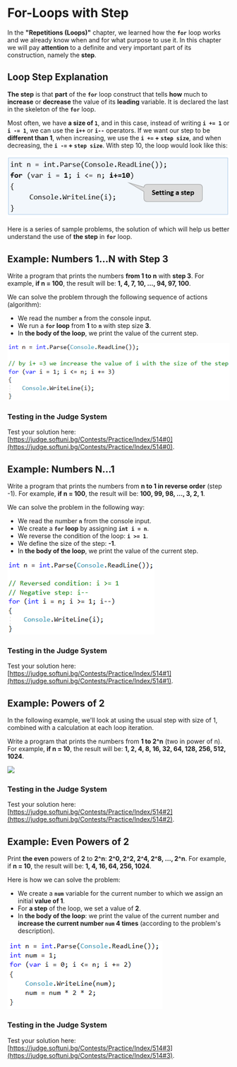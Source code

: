 # For-Loops with Step

In the **"Repetitions (Loops)"** chapter, we learned how the **`for`** loop works and we already know when and for what purpose to use it. In this chapter we will pay **attention** to a definite and very important part of its construction, namely the **step**.

## Loop Step Explanation

**The step** is that **part** of the **`for`** loop construct that tells **how** much to **increase** or **decrease** the value of its **leading** variable. It is declared the last in the skeleton of the **`for`** loop.

Most often, we have **a size of `1`**, and in this case, instead of writing **`i += 1`** or **`i -= 1`**, we can use the **`i++`** or **`i--`** operators. If we want our step to be **different than 1**, when increasing, we use the **`i +=` + `step size`**, and when decreasing, the **`i -=` + `step size`**. With step 10, the loop would look like this: 

![](/assets/chapter-7-images/00.Step-explanation-01.png)

Here is a series of sample problems, the solution of which will help us better understand the use of **the step** in **`for`** loop.

## Example: Numbers 1...N with Step 3 

Write a program that prints the numbers **from 1 to n** with **step 3**. For example, **if n = 100**, the result will be: **1, 4, 7, 10, …, 94, 97, 100**.

We can solve the problem through the following sequence of actions (algorithm):
  * We read the number **`n`** from the console input.
  * We run a **`for` loop** from **1** to **`n`** with step size **3**.
  * In **the body of the loop**, we print the value of the current step.
  
![](/assets/chapter-7-images/01.Numbers-1-to-n-01.png)

### Testing in the Judge System

Test your solution here: [https://judge.softuni.bg/Contests/Practice/Index/514#0](https://judge.softuni.bg/Contests/Practice/Index/514#0).

## Example: Numbers N...1 

Write a program that prints the numbers from **n to 1 in reverse order** (step -1). For example, **if n = 100**, the result will be: **100, 99, 98, …, 3, 2, 1**.

We can solve the problem in the following way:

  * We read the number **`n`** from the console input.
  * We create a **`for` loop** by assigning **`int i = n`**.
  * We reverse the condition of the loop: **`i >= 1`**.
  * We define the size of the step: **-1**.
  * In **the body of the loop**, we print the value of the current step.

![](/assets/chapter-7-images/02.Numbers-n-to-1-01.png)

### Testing in the Judge System

Test your solution here: [https://judge.softuni.bg/Contests/Practice/Index/514#1](https://judge.softuni.bg/Contests/Practice/Index/514#1).

## Example: Powers of 2

In the following example, we'll look at using the usual step with size of 1, combined with a calculation at each loop iteration.

Write a program that prints the numbers from **1 to 2^n** (two in power of n). For example, **if n = 10**, the result will be: **1, 2, 4, 8, 16, 32, 64, 128, 256, 512, 1024**.

![](/assets/chapter-7-images/03.Numbers-1-tо-2^n-01.png)

### Testing in the Judge System

Test your solution here: [https://judge.softuni.bg/Contests/Practice/Index/514#2](https://judge.softuni.bg/Contests/Practice/Index/514#2).

## Example: Even Powers of 2

Print **the even** powers of **2** to **2^n**: **2^0, 2^2, 2^4, 2^8, …, 2^n**. For example, if **n = 10**, the result will be: **1, 4, 16, 64, 256, 1024**.

Here is how we can solve the problem:

  * We create a **`num`** variable for the current number to which we assign an initial **value of 1**.
  * For **a step** of the loop, we set a value of **2**.
  * In **the body of the loop**: we print the value of the current number and **increase the current number `num` 4 times** (according to the problem's description).

![](/assets/chapter-7-images/04.Even^2-01.png)

### Testing in the Judge System

Test your solution here: [https://judge.softuni.bg/Contests/Practice/Index/514#3](https://judge.softuni.bg/Contests/Practice/Index/514#3).
